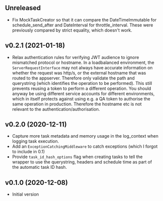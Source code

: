 ## Unreleased

* Fix MockTaskCreator so that it can compare the DateTimeImmutable for schedule_send_after and DateInterval for
  throttle_interval. These were previously compared by strict equality, which doesn't work.
 
## v0.2.1 (2021-01-18)

* Relax authentication rules for verifying JWT audience to ignore mismatched protocol or hostname.
  In a loadbalanced environment, the `ServerRequestInterface` may not always have accurate information on whether
  the request was http/s, or the external hostname that was routed to the appserver. Therefore only validate the
  path and querystring (which identifies the operation to be performed). This still prevents reusing a token to perform
  a different operation. You should anyway be using different service accounts for different environments, which in
  itself protects against using e.g. a QA token to authorise the same operation in production. Therefore the hostname
  etc is not relevant to the authentication/authorisation.

## v0.2.0 (2020-12-11)

* Capture more task metadata and memory usage in the log_context when logging task execution.
* Add an `ExceptionCatchingMiddleware` to catch exceptions (which I forgot to include in 0.1)
* Provide `task_id_hash_options` flag when creating tasks to tell the wrapper to use the querystring, headers and
  schedule time as part of the automatic task ID hash.

## v0.1.0 (2020-12-08)

* Initial version
